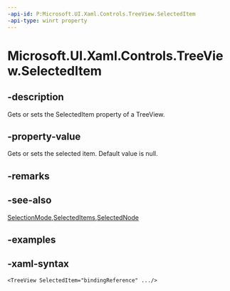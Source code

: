 ```yaml
---
-api-id: P:Microsoft.UI.Xaml.Controls.TreeView.SelectedItem
-api-type: winrt property
---
```


# Microsoft.UI.Xaml.Controls.TreeView.SelectedItem

## -description

Gets or sets the SelectedItem property of a TreeView.

## -property-value

Gets or sets the selected item. Default value is null.

## -remarks

## -see-also

[SelectionMode](treeview_selectionmode.md),[SelectedItems](treeview_selecteditems.md),[SelectedNode](treeview_selectednode.md)

## -examples

## -xaml-syntax

```xaml
<TreeView SelectedItem="bindingReference" .../>
```
